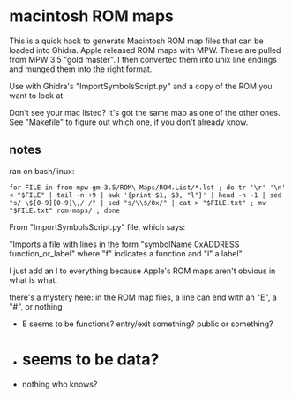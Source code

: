 macintosh ROM maps
==================
This is a quick hack to generate Macintosh ROM map files that can be loaded into Ghidra.  Apple released ROM maps with MPW.  These are pulled from MPW 3.5 "gold master".  I then converted them into unix line endings and munged them into the right format.

Use with Ghidra's "ImportSymbolsScript.py" and a copy of the ROM you want to look at.

Don't see your mac listed?  It's got the same map as one of the other ones.  See "Makefile" to figure out which one, if you don't already know.

notes
-----

ran on bash/linux:

	for FILE in from-mpw-gm-3.5/ROM\ Maps/ROM.List/*.lst ; do tr '\r' '\n' < "$FILE" | tail -n +9 | awk '{print $1, $3, "l"}' | head -n -1 | sed "s/ \$[0-9][0-9]\,/ /" | sed "s/\\$/0x/" | cat > "$FILE.txt" ; mv "$FILE.txt" rom-maps/ ; done

From "ImportSymbolsScript.py" file, which says:

"Imports a file with lines in the form "symbolName 0xADDRESS function_or_label" where "f" indicates a function and "l" a label"

I just add an l to everything because Apple's ROM maps aren't obvious in what is what.

there's a mystery here: in the ROM map files, a line can end with an "E", a "#", or nothing

* E seems to be functions? entry/exit something? public or something?
* # seems to be data?
* nothing who knows?
